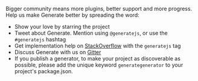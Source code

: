 Bigger community means more plugins, better support and more progress. Help us make Generate better by spreading the word:

* Show your love by starring the project
* Tweet about Generate. Mention using `@generatejs`, or use the `#generatejs` hashtag
* Get implementation help on [StackOverflow](http://stackoverflow.com/questions/tagged/generate) with the `generatejs` tag
* Discuss Generate with us on [Gitter](https://gitter.im/generate/generate)
* If you publish a generator, to make your project as discoverable as possible, please add the unique keyword `generategenerator` to your project's package.json.
